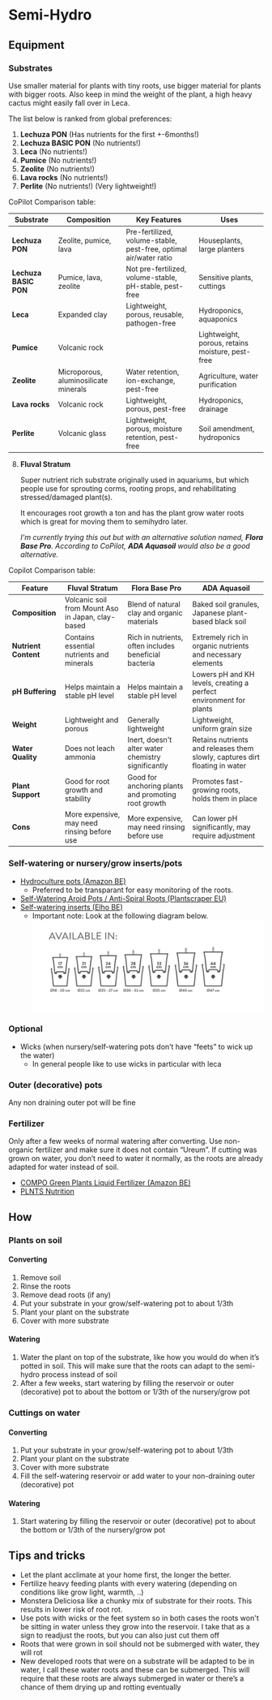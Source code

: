 # Semi-Hydro
## Equipment
### Substrates
Use smaller material for plants with tiny roots, use bigger material for plants with bigger roots.
Also keep in mind the weight of the plant, a high heavy cactus might easily fall over in Leca.

The list below is ranked from global preferences:
1. __Lechuza PON__ (Has nutrients for the first +-6months!)
2. __Lechuza BASIC PON__ (No nutrients!)
3. __Leca__ (No nutrients!)
4. __Pumice__ (No nutrients!)
5. __Zeolite__ (No nutrients!)
6. __Lava rocks__ (No nutrients!)
7. __Perlite__ (No nutrients!) (Very lightweight!)

CoPilot Comparison table:

| Substrate | Composition | Key Features | Uses |
| --- | --- | --- | --- |
| **Lechuza PON** | Zeolite, pumice, lava | Pre-fertilized, volume-stable, pest-free, optimal air/water ratio | Houseplants, large planters |
| **Lechuza BASIC PON** | Pumice, lava, zeolite | Not pre-fertilized, volume-stable, pH-stable, pest-free | Sensitive plants, cuttings |
| **Leca**        | Expanded clay | Lightweight, porous, reusable, pathogen-free | Hydroponics, aquaponics |
| **Pumice**      | Volcanic rock | | Lightweight, porous, retains moisture, pest-free | Horticulture, bonsai |
| **Zeolite**     | Microporous, aluminosilicate minerals| Water retention, ion-exchange, pest-free | Agriculture, water purification |
| **Lava rocks**  | Volcanic rock | Lightweight, porous, pest-free | Hydroponics, drainage |
| **Perlite**     | Volcanic glass | Lightweight, porous, moisture retention, pest-free | Soil amendment, hydroponics |

8. __Fluval Stratum__

   Super nutrient rich substrate originally used in aquariums, but which people use for sprouting corms, rooting props, and rehabilitating stressed/damaged plant(s).  

   It encourages root growth a ton and has the plant grow water roots which is great for moving them to semihydro later.

   *I'm currently trying this out but with an alternative solution named, __Flora Base Pro__. According to CoPilot, __ADA Aquasoil__ would also be a good alternative.*

Copilot Comparison table:

| Feature | Fluval Stratum | Flora Base Pro | ADA Aquasoil |
| --- | --- | --- | --- |
| **Composition** | Volcanic soil from Mount Aso in Japan, clay-based | Blend of natural clay and organic materials | Baked soil granules, Japanese plant-based black soil |
| **Nutrient Content** | Contains essential nutrients and minerals | Rich in nutrients, often includes beneficial bacteria | Extremely rich in organic nutrients and necessary elements |
| **pH Buffering** | Helps maintain a stable pH level | Helps maintain a stable pH level | Lowers pH and KH levels, creating a perfect environment for plants |
| **Weight** | Lightweight and porous | Generally lightweight | Lightweight, uniform grain size |
| **Water Quality** | Does not leach ammonia | Inert, doesn't alter water chemistry significantly | Retains nutrients and releases them slowly, captures dirt floating in water |
| **Plant Support** | Good for root growth and stability | Good for anchoring plants and promoting root growth | Promotes fast-growing roots, holds them in place |
| **Cons** | More expensive, may need rinsing before use | More expensive, may need rinsing before use | Can lower pH significantly, may require adjustment |


### Self-watering or nursery/grow inserts/pots
* [Hydroculture pots (Amazon BE)](https://www.amazon.com.be/Hydrocultuurmanden-plantenbakken-kunststof-herbruikbaar-hydrocultuur/dp/B07MFTB1DX/ref=sr_1_53_sspa)
    * Preferred to be transparant for easy monitoring of the roots.
* [Self-Watering Aroid Pots / Anti-Spiral Roots (Plantscraper EU)](https://plantscraper.com/products/self-watering-aroid-pots)
* [Self-watering inserts (Elho BE)](https://www.elho.com/be/producten/self-watering-insert/self-watering-insert-28cm-living-black/?scroll=305)
    * Important note: Look at the following diagram below.
  ![](/Pictures/elho-selfwatering-sizeguide.jpeg)
### Optional
* Wicks (when nursery/self-watering pots don’t have “feets” to wick up the water)
    * In general people like to use wicks in particular with leca
### Outer (decorative) pots
Any non draining outer pot will be fine
### Fertilizer
Only after a few weeks of normal watering after converting.
Use non-organic fertilizer and make sure it does not contain “Ureum”.
If cutting was grown on water, you don’t need to water it normally, as the roots are already adapted for water instead of soil.

* [COMPO Green Plants Liquid Fertilizer (Amazon BE)](https://www.amazon.com.be/COMPO-liquid-fertilizer-green-plants)
* [PLNTS Nutrition](https://plnts.com/nl/product/plnts-nutrition-500ml)

## How
### Plants on soil
#### Converting
1. Remove soil
2. Rinse the roots
3. Remove dead roots (if any)
4. Put your substrate in your grow/self-watering pot to about 1/3th
5. Plant your plant on the substrate
6. Cover with more substrate
#### Watering
1. Water the plant on top of the substrate, like how you would do when it’s potted in soil. This will make sure that the roots can adapt to the semi-hydro process instead of soil
2. After a few weeks, start watering by filling the reservoir or outer (decorative) pot to about the bottom or 1/3th of the nursery/grow pot
### Cuttings on water
#### Converting
1. Put your substrate in your grow/self-watering pot to about 1/3th
2. Plant your plant on the substrate
3. Cover with more substrate
4. Fill the self-watering reservoir or add water to your non-draining outer (decorative) pot
#### Watering
1. Start watering by filling the reservoir or outer (decorative) pot to about the bottom or 1/3th of the nursery/grow pot
## Tips and tricks
* Let the plant acclimate at your home first, the longer the better.
* Fertilize heavy feeding plants with every watering (depending on conditions like grow light, warmth, ..)
* Monstera Deliciosa like a chunky mix of substrate for their roots. This results in lower risk of root rot.
* Use pots with wicks or the feet system so in both cases the roots won't be sitting in water unless they grow into the reservoir. I take that as a sign to readjust the roots, but you can also just cut them off
* Roots that were grown in soil should not be submerged with water, they will rot
* New developed roots that were on a substrate will be adapted to be in water, I call these water roots and these can be submerged. This will require that these roots are always submerged in water or there’s a chance of them drying up and rotting eventually

